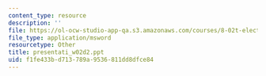 ```yaml
---
content_type: resource
description: ''
file: https://ol-ocw-studio-app-qa.s3.amazonaws.com/courses/8-02t-electricity-and-magnetism-spring-2005/f1fe433bd713789a9536811dd8dfce84_presentati_w02d2.ppt
file_type: application/msword
resourcetype: Other
title: presentati_w02d2.ppt
uid: f1fe433b-d713-789a-9536-811dd8dfce84
---
```

